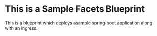 # This is a Sample Facets Blueprint

This is a blueprint which deploys asample spring-boot application along with an ingress.

